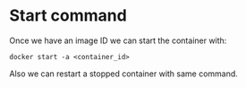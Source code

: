 # Start command

Once we have an image ID we can start the container with:

    docker start -a <container_id>

Also we can restart a stopped container with same command.
